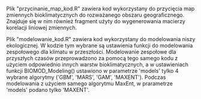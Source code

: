 Plik "przycinanie_map_kod.R" zawiera kod wykorzystany do przycięcia map zmiennych bioklimatycznych do rozważanego obszaru geograficznego.
Znajduje się w nim również fragment użyty do wygenerowania macierzy korelacji liniowej zmiennych. 

Plik "modelowanie_kod.R" zawiera kod wykorzystany do modelowania niszy ekologicznej. 
W kodzie tym wybrane są ustawienia funkcji do modelowania zespołowego dla klimatu w przeszłości.
Modelowanie zespołowe dla przyszłych czasów przeprowadzono za pomocą tego samego kodu z użyciem odpowiednio innych warstw bioklimatycznych, a w ustawieniach funkcji BIOMOD_Modeling() ustawiono w parametrze 'models' tylko 4 wybrane algorytmy ('GBM', 'MARS', 'GAM', 'MAXENT'). Podczas modelowania z użyciem samego algorytmu MaxEnt, w prarametrze 'models' podano tylko 'MAXENT'.
